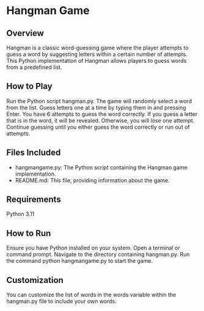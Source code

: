 # Hangman Game
## Overview
Hangman is a classic word-guessing game where the player attempts to guess a word by suggesting letters within a certain number of attempts. This Python implementation of Hangman allows players to guess words from a predefined list.

## How to Play
Run the Python script hangman.py.
The game will randomly select a word from the list.
Guess letters one at a time by typing them in and pressing Enter.
You have 6 attempts to guess the word correctly.
If you guess a letter that is in the word, it will be revealed. Otherwise, you will lose one attempt.
Continue guessing until you either guess the word correctly or run out of attempts.

## Files Included
- hangmangame.py: The Python script containing the Hangman game implementation.
- README.md: This file, providing information about the game.

## Requirements
Python 3.11

## How to Run
Ensure you have Python installed on your system.
Open a terminal or command prompt.
Navigate to the directory containing hangman.py.
Run the command python hangmangame.py to start the game.

## Customization
You can customize the list of words in the words variable within the hangman.py file to include your own words.
